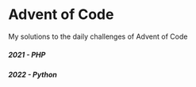 # Advent of Code

My solutions to the daily challenges of Advent of Code

##### 2021 - PHP
##### 2022 - Python